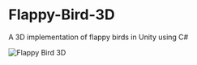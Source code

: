 # Flappy-Bird-3D
A 3D implementation of flappy birds in Unity using C#

![Flappy Bird 3D](https://github.com/Farhin-Rashid/Flappy-Bird-3D/assets/123594031/b11f6436-3e89-47bc-90c7-9ca8ca89831d)

